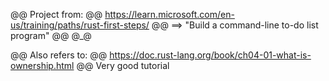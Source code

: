 @@ Project from:
@@ https://learn.microsoft.com/en-us/training/paths/rust-first-steps/
@@ ==> "Build a command-line to-do list program"
@@ @_@

@@ Also refers to:
@@ https://doc.rust-lang.org/book/ch04-01-what-is-ownership.html
@@ Very good tutorial
